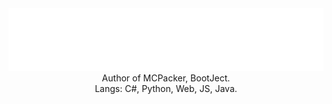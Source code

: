 <div align="center"><img src="main.svg" width="700" height="100"></div>

<div align="center">Author of MCPacker, BootJect.</div>
<div align="center">Langs: C#, Python, Web, JS, Java.</div>
